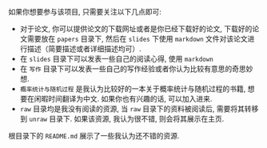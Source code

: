 如果你想要参与该项目, 只需要关注以下几点即可:

- 对于论文, 你可以提供论文的下载网址或者是你已经下载好的论文, 下载好的论文需要放在 `papers` 目录下, 然后在 `slides` 下使用 `markdown` 文件对该论文进行描述（简要描述或者详细描述均可）.
- 在 `slides` 目录下可以发表一些自己的阅读心得, 使用 `markdown`
- 在 `写作` 目录下可以发表一些自己的写作经验或者你认为比较有意思的奇思妙想.
- `概率统计与随机过程` 是我认为比较好的一本关于概率统计与随机过程的书籍, 想要在闲暇时间翻译为中文. 如果你也有兴趣的话, 可以加入进来.
- `raw` 目录均是我没有阅读的资源, 当 `raw` 目录下的资料被阅读后, 需要将其转移到 `unraw` 目录下. 如果该资源, 我认为很不错, 则会将其展示在主页.

根目录下的 `README.md` 展示了一些我认为还不错的资源.